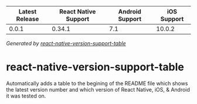 | Latest Release | React Native Support | Android Support | iOS Support |
|---|---|---|---|
| 0.0.1 | 0.34.1 | 7.1 | 10.0.2 |
*Generated by [react-native-version-support-table](https://github.com/dangnelson/react-native-version-support-table)*


# react-native-version-support-table
Automatically adds a table to the begining of the README file which shows the latest version number and which version of React Native, iOS, & Android it was tested on.

